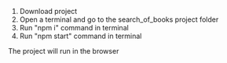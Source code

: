 1. Download project
2. Open a terminal and go to the search_of_books project folder
3. Run "npm i" command in terminal
4. Run "npm start" command in terminal

The project will run in the browser
